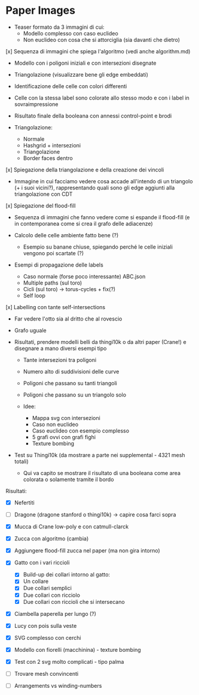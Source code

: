 # Paper Images
- Teaser formato da 3 immagini di cui:
  - Modello complesso con caso euclideo
  - Non euclideo con cosa che si attorciglia (sia davanti che dietro)

[x] Sequenza di immagini che spiega l'algoritmo (vedi anche algorithm.md)
  - Modello con i poligoni iniziali e con intersezioni disegnate
  - Triangolazione (visualizzare bene gli edge embeddati)
  - Identificazione delle celle con colori differenti
  - Celle con la stessa label sono colorate allo stesso modo e con i label in sovraimpressione
  - Risultato finale della booleana con annessi control-point e brodi 
  
- Triangolazione:
  - Normale
  - Hashgrid + intersezioni
  - Triangolazione
  - Border faces dentro

[x] Spiegazione della triangolazione e della creazione dei vincoli
  - Immagine in cui facciamo vedere cosa accade all'intendo di un triangolo (+ i suoi vicini?), rappresentando quali sono gli edge aggiunti alla triangolazione con CDT

[x] Spiegazione del flood-fill
  - Sequenza di immagini che fanno vedere come si espande il flood-fill (e in contemporanea come si crea il grafo delle adiacenze)

- Calcolo delle celle ambiente fatto bene (?)
  - Esempio su banane chiuse, spiegando perché le celle iniziali vengono poi scartate (?)

- Esempi di propagazione delle labels
  - Caso normale (forse poco interessante) ABC.json 
  - Multiple paths (sul toro)
  - Cicli (sul toro) -> torus-cycles + fix(?)
  - Self loop 

[x] Labelling con tante self-intersections
  - Far vedere l'otto sia al dritto che al rovescio 
  - Grafo uguale

- Risultati, prendere modelli belli da thingi10k o da altri paper (Crane!) e disegnare a mano diversi esempi tipo
  - Tante intersezioni tra poligoni
  - Numero alto di suddivisioni delle curve
  - Poligoni che passano su tanti triangoli
  - Poligoni che passano su un triangolo solo

  - Idee:
    - Mappa svg con intersezioni 
    - Caso non euclideo
    - Caso euclideo con esempio complesso
    - 5 grafi ovvi con grafi fighi
    - Texture bombing

- Test su Thingi10k (da mostrare a parte nei supplemental - 4321 mesh totali)
  - Qui va capito se mostrare il risultato di una booleana come area colorata o solamente tramite il bordo 


Risultati:
- [x] Nefertiti
- [ ] Dragone (dragone stanford o thingi10k) -> capire cosa farci sopra
- [x] Mucca di Crane low-poly e con catmull-clarck
- [x] Zucca con algoritmo (cambia)
- [x] Aggiungere flood-fill zucca nel paper (ma non gira intorno)
  
- [x] Gatto con i vari riccioli 
  -[x] Build-up dei collari intorno al gatto:
  -[x] Un collare
  -[x] Due collari semplici
  -[x] Due collari con ricciolo
  -[x] Due collari con riccioli che si intersecano

- [x] Ciambella paperella per lungo (?)
- [x] Lucy con pois sulla veste
- [x] SVG complesso con cerchi 
- [x] Modello con fiorelli (macchinina) - texture bombing
- [x] Test con 2 svg molto complicati - tipo palma
  
- [ ] Trovare mesh convincenti
- [ ] Arrangements vs winding-numbers